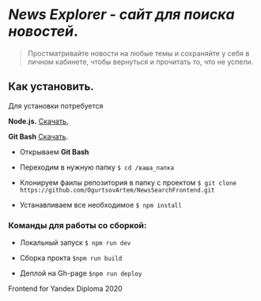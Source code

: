***News Explorer - сайт для поиска новостей***.
========================================

>Простматривайте новости на любые темы и сохраняйте у себя в личном кабинете, чтобы вернуться и прочитать то, что не успели.

Как установить.
-----------------------------------

Для установки потребуется 

**Node.js.** [Скачать](https://nodejs.org/en/download/),

**Git Bash** [Скачать](https://git-scm.com/downloads).

* Открываем **Git Bash**
* Переходим в нужную папку
`$ cd /ваша_папка`

* Клонируем фаилы репозитория в папку с проектом
 `$ git clone https://github.com/OgurtsovArtem/NewsSearchFrontend.git`

* Устанавливаем все необходимое
`$ npm install` 

### Команды для работы со сборкой: 

* Локальный запуск
`$ npm run dev`

* Сборка прокта 
`$npm run build`

* Деплой на Gh-page
`$npm run deploy`



Frontend for Yandex Diploma 2020
